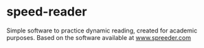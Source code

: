 speed-reader
============

Simple software to practice dynamic reading, created for academic purposes. Based on the software available at www.spreeder.com
